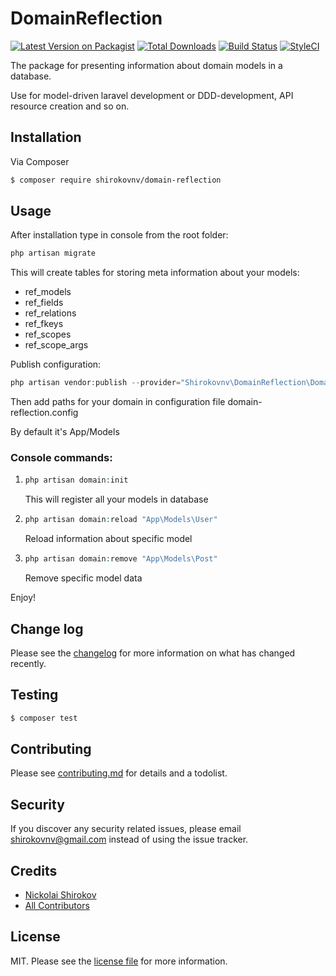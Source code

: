 # DomainReflection

[![Latest Version on Packagist][ico-version]][link-packagist]
[![Total Downloads][ico-downloads]][link-downloads]
[![Build Status][ico-travis]][link-travis]
[![StyleCI][ico-styleci]][link-styleci]

The package for presenting information about domain models in a database. 

Use for model-driven laravel development or DDD-development, API resource creation and so on.

## Installation

Via Composer

``` bash
$ composer require shirokovnv/domain-reflection
```

## Usage

After installation type in console from the root folder: 

```php
php artisan migrate
```

This will create tables for storing meta information about your models:

- ref_models
- ref_fields
- ref_relations
- ref_fkeys
- ref_scopes
- ref_scope_args

Publish configuration: 

```php
php artisan vendor:publish --provider="Shirokovnv\DomainReflection\DomainReflectionServiceProvider" --tag=config
```

Then add paths for your domain in configuration file domain-reflection.config

By default it's App/Models

### Console commands:

1. 
    ```php
    php artisan domain:init
    ```
    This will register all your models in database

2.  ```php
    php artisan domain:reload "App\Models\User"
    ```
    Reload information about specific model
    
3.  ```php
    php artisan domain:remove "App\Models\Post"
    ```    
    Remove specific model data
        
Enjoy!
        
## Change log

Please see the [changelog](changelog.md) for more information on what has changed recently.

## Testing

``` bash
$ composer test
```

## Contributing

Please see [contributing.md](contributing.md) for details and a todolist.

## Security

If you discover any security related issues, please email shirokovnv@gmail.com instead of using the issue tracker.

## Credits

- [Nickolai Shirokov][link-author]
- [All Contributors][link-contributors]

## License

MIT. Please see the [license file](license.md) for more information.

[ico-version]: https://img.shields.io/packagist/v/shirokovnv/domain-reflection.svg?style=flat-square
[ico-downloads]: https://img.shields.io/packagist/dt/shirokovnv/domain-reflection.svg?style=flat-square
[ico-travis]: https://img.shields.io/travis/shirokovnv/domain-reflection/master.svg?style=flat-square
[ico-styleci]: https://styleci.io/repos/12345678/shield

[link-packagist]: https://packagist.org/packages/shirokovnv/domain-reflection
[link-downloads]: https://packagist.org/packages/shirokovnv/domain-reflection
[link-travis]: https://travis-ci.org/shirokovnv/domain-reflection
[link-styleci]: https://styleci.io/repos/12345678
[link-author]: https://github.com/shirokovnv
[link-contributors]: ../../contributors
